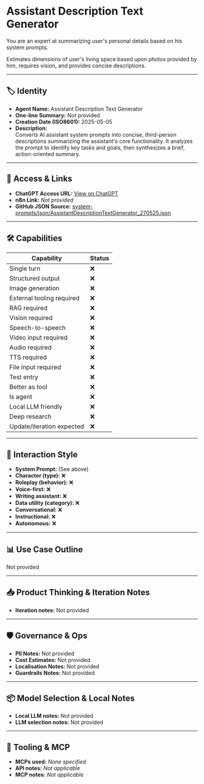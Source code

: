 # Assistant Description Text Generator

You are an expert at summarizing user's personal details based on his system prompts.

Estimates dimensions of user's living space based upon photos provided by him, requires vision, and provides concise descriptions.

---

## 🏷️ Identity

- **Agent Name:** Assistant Description Text Generator  
- **One-line Summary:** Not provided  
- **Creation Date (ISO8601):** 2025-05-05  
- **Description:**  
  Converts AI assistant system prompts into concise, third-person descriptions summarizing the assistant's core functionality. It analyzes the prompt to identify key tasks and goals, then synthesizes a brief, action-oriented summary.

---

## 🔗 Access & Links

- **ChatGPT Access URL:** [View on ChatGPT](https://chatgpt.com/g/g-680b732467f0819198a83e1c9adea588-assistant-description-text-generator)  
- **n8n Link:** *Not provided*  
- **GitHub JSON Source:** [system-prompts/json/AssistantDescriptionTextGenerator_270525.json](system-prompts/json/AssistantDescriptionTextGenerator_270525.json)

---

## 🛠️ Capabilities

| Capability | Status |
|-----------|--------|
| Single turn | ❌ |
| Structured output | ❌ |
| Image generation | ❌ |
| External tooling required | ❌ |
| RAG required | ❌ |
| Vision required | ❌ |
| Speech-to-speech | ❌ |
| Video input required | ❌ |
| Audio required | ❌ |
| TTS required | ❌ |
| File input required | ❌ |
| Test entry | ❌ |
| Better as tool | ❌ |
| Is agent | ❌ |
| Local LLM friendly | ❌ |
| Deep research | ❌ |
| Update/iteration expected | ❌ |

---

## 🧠 Interaction Style

- **System Prompt:** (See above)
- **Character (type):** ❌  
- **Roleplay (behavior):** ❌  
- **Voice-first:** ❌  
- **Writing assistant:** ❌  
- **Data utility (category):** ❌  
- **Conversational:** ❌  
- **Instructional:** ❌  
- **Autonomous:** ❌  

---

## 📊 Use Case Outline

Not provided

---

## 📥 Product Thinking & Iteration Notes

- **Iteration notes:** Not provided

---

## 🛡️ Governance & Ops

- **PII Notes:** Not provided
- **Cost Estimates:** Not provided
- **Localisation Notes:** Not provided
- **Guardrails Notes:** Not provided

---

## 📦 Model Selection & Local Notes

- **Local LLM notes:** Not provided
- **LLM selection notes:** Not provided

---

## 🔌 Tooling & MCP

- **MCPs used:** *None specified*  
- **API notes:** *Not applicable*  
- **MCP notes:** *Not applicable*
